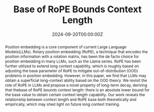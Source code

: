 ---
title: "Base of RoPE Bounds Context Length"
authors:
- Xin Men*
- Mingyu Xu*
- Bingning Wang†
- admin # "admin" will automatically link to your profile
- Hongyu Lin
- Xianpei Han
- Weipeng Chen

author_notes:
- "Equal contribution"
- "Equal contribution"
- "Corresponding author"

date: '2024-09-20T00:00:00Z'
doi: ''

publishDate: '2024-09-20T00:00:00Z'

publication_types: ['1']

publication: In *Conference on Neural Information Processing Systems (NeurIPS 2024)*
publication_short: In *NeurIPS 2024*

abstract: 'Position embedding is a core component of current Large Language Models(LLMs). Rotary position embedding (RoPE), a technique that encodes the position information with a rotation matrix, has been the de facto choice for position embedding in many LLMs, such as the Llama series. RoPE has been further
utilized to extend long context capability, which is roughly based on adjusting the base parameter of RoPE to mitigate out-of-distribution (OOD) problems in position embedding. However, in this paper, we find that LLMs may obtain a superficial long-context ability based on the OOD theory. We revisit the role of RoPE in LLMs and propose a novel property of long-term decay, deriving that thebase of RoPE bounds context length: there is an absolute lower bound for the base value to obtain certain context length capability. Our work reveals the relationship between context length and RoPE base both theoretically and empirically, which may shed light on future long context training.'

summary: This work contributes to the investigation of the lower bounds of the Base in RoPE, providing a theoretical foundation for the long-context extrapolation of models.

tags:
  - Long Context
  - Positional Encoding
  - RoPE
featured: true

image:
  caption: 'Context length and its corresponding lower bound of RoPE’s base value.'
  focal_point: ''
  preview_only: false

url_pdf: 'https://papers.nips.cc/paper_files/paper/2024/file/9f12dd32d552f3ad9eaa0e9dfec291be-Paper-Conference.pdf'
# url_code: ''
---